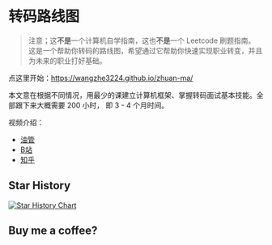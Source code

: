 # 转码路线图

> 注意；这**不是**一个计算机自学指南，这也**不是**一个 Leetcode 刷题指南。
> 这是一个帮助你转码的路线图，希望通过它帮助你快速实现职业转变，并且为未来的职业打好基础。

点这里开始：https://wangzhe3224.github.io/zhuan-ma/

本文意在根据不同情况，用最少的课建立计算机框架、掌握转码面试基本技能。全部跟下来大概需要 200 小时，
即 3 - 4 个月时间。

视频介绍：

- [油管](https://www.youtube.com/watch?v=hTjn0gRUnog)
- [B站](https://www.bilibili.com/video/BV1wV4y1G7B2/#reply859358524)
- [知乎](https://www.zhihu.com/zvideo/1567297509667684352)

## Star History

[![Star History Chart](https://api.star-history.com/svg?repos=wangzhe3224/zhuan-ma&type=Timeline)](https://star-history.com/#wangzhe3224/zhuan-ma&Timeline)

## Buy me a coffee?
